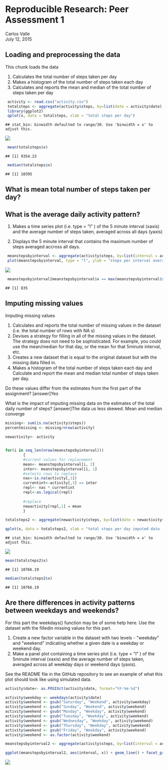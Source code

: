 # Reproducible Research: Peer Assessment 1
Carlos Valle  
July 12, 2015  


## Loading and preprocessing the data

This chunk loads the data 
1. Calculates the total number of steps taken per day
2. Makes a histogram of the total number of steps taken each day
3. Calculates and reports the mean and median of the total number of steps taken per day



```r
 activity <- read.csv("activity.csv")
 totalsteps <- aggregate(activity$steps, by=list(date = activity$date), FUN=sum, na.rm=TRUE)
 library(ggplot2)
 qplot(x, data = totalsteps, xlab = "total steps per day")
```

```
## stat_bin: binwidth defaulted to range/30. Use 'binwidth = x' to adjust this.
```

![](PA1_template_files/figure-html/unnamed-chunk-1-1.png) 

```r
 mean(totalsteps$x)
```

```
## [1] 9354.23
```

```r
 median(totalsteps$x)
```

```
## [1] 10395
```

## What is mean total number of steps taken per day?


## What is the average daily activity pattern?

1. Makes a time series plot (i.e. type = "l" ) of the 5 minute interval (xaxis) and the average number of steps taken, averaged across all days (yaxis)

2. Displays the 5 minute interval that contains the maximum number of steps averaged accross all days.


```r
 meanstepsbyinterval <- aggregate(activity$steps, by=list(interval = activity$interval), FUN=mean, na.rm=TRUE)
 plot(meanstepsbyinterval, type = "l", ylab = "steps per interval averaged accross date")
```

![](PA1_template_files/figure-html/unnamed-chunk-2-1.png) 

```r
 meanstepsbyinterval[meanstepsbyinterval$x == max(meanstepsbyinterval$x), 1]
```

```
## [1] 835
```


## Imputing missing values

Imputing missing values


1. Calculates and reports the total number of missing values in the dataset (i.e. the total number of rows with NA s)
2. Devises a strategy for filling in all of the missing values in the dataset. The strategy does not need to be sophisticated. For example, you could use the mean/median for that day, or the mean for that 5minute interval, etc.
3. Creates a new dataset that is equal to the original dataset but with the missing data filled in.
4. Makes a histogram of the total number of steps taken each day and Calculate and report
the mean and median total number of steps taken per day. 

Do these values differ from the estimates from the first part of the assignment? 
[answer]Yes

What is the impact of imputing missing data on the estimates of the total daily number of steps?
[answer]The data us less skewed. Mean and median converge


```r
missing<- sum(is.na(activity$steps))
percentmissing <- missing/nrow(activity)
 
newactivity<- activity


for(i in seq_len(nrow(meanstepsbyinterval))) 
        {
        #current values for replacement
        mean<- meanstepsbyinterval[i, 2]
        inter<- meanstepsbyinterval[i, 1]
        #selects rows to replace
        nas<-is.na(activity[,1])
        currentint<-activity[,3] == inter
        repl<- nas * currentint
        repl<-as.logical(repl)
        
        #replace
        newactivity[repl,1] = mean
        }

totalsteps2 <- aggregate(newactivity$steps, by=list(date = newactivity$date), FUN=sum, na.rm=TRUE)

qplot(x, data = totalsteps2, xlab = "total steps per day imputed data (mean)")
```

```
## stat_bin: binwidth defaulted to range/30. Use 'binwidth = x' to adjust this.
```

![](PA1_template_files/figure-html/unnamed-chunk-3-1.png) 

```r
mean(totalsteps2$x)
```

```
## [1] 10766.19
```

```r
median(totalsteps2$x)
```

```
## [1] 10766.19
```





## Are there differences in activity patterns between weekdays and weekends?

For this part the weekdays() function may be of some help here. Use the dataset with the filledin missing values for this part.
1. Create a new factor variable in the dataset with two levels - "weekday" and "weekend" indicating whether a given date is a weekday or weekend day.
2. Make a panel plot containing a time series plot (i.e. type = "l" ) of the 5minute
interval (xaxis) and the average number of steps taken, averaged across all weekday days or weekend days (yaxis).

See the README file in the GitHub repository to see an example of what this plot should look like using simulated data.


```r
activity$date<- as.POSIXct(activity$date, format="%Y-%m-%d")

activity$weekday <- weekdays(activity$date)
activity$weekend <- gsub("Saturday", "Weekend", activity$weekday)
activity$weekend <- gsub("Sunday", "Weekend", activity$weekend)
activity$weekend <- gsub("Monday", "Weekday", activity$weekend)
activity$weekend <- gsub("Tuesday", "Weekday", activity$weekend)
activity$weekend <- gsub("Wednesday", "Weekday", activity$weekend)
activity$weekend <- gsub("Thursday", "Weekday", activity$weekend)
activity$weekend <- gsub("Friday", "Weekday", activity$weekend)
activity$weekend <- as.factor(activity$weekend)

meanstepsbyinterval2 <- aggregate(activity$steps, by=list(interval = activity$interval, weekend=activity$weekend), FUN=mean, na.rm=TRUE)

ggplot(meanstepsbyinterval2, aes(interval, x)) + geom_line() + facet_grid(. ~ weekend)+labs(y = "mean steps") 
```

![](PA1_template_files/figure-html/unnamed-chunk-4-1.png) 


